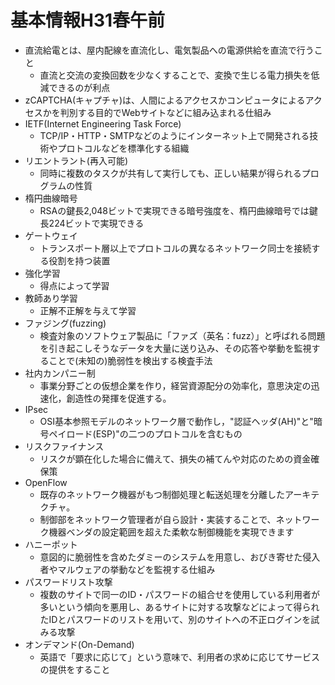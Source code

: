 # 基本情報H31春午前

* 直流給電とは、屋内配線を直流化し、電気製品への電源供給を直流で行うこと
  * 直流と交流の変換回数を少なくすることで、変換で生じる電力損失を低減できるのが利点
* zCAPTCHA(キャプチャ)は、人間によるアクセスかコンピュータによるアクセスかを判別する目的でWebサイトなどに組み込まれる仕組み
* IETF(Internet Engineering Task Force)
  * TCP/IP・HTTP・SMTPなどのようにインターネット上で開発される技術やプロトコルなどを標準化する組織
* リエントラント(再入可能)
  * 同時に複数のタスクが共有して実行しても、正しい結果が得られるプログラムの性質
* 楕円曲線暗号
  * RSAの鍵長2,048ビットで実現できる暗号強度を、楕円曲線暗号では鍵長224ビットで実現できる
* ゲートウェイ
  * トランスポート層以上でプロトコルの異なるネットワーク同士を接続する役割を持つ装置
* 強化学習
  * 得点によって学習
* 教師あり学習
  * 正解不正解を与えて学習
* ファジング(fuzzing)
  * 検査対象のソフトウェア製品に「ファズ（英名：fuzz）」と呼ばれる問題を引き起こしそうなデータを大量に送り込み、その応答や挙動を監視することで(未知の)脆弱性を検出する検査手法
* 社内カンパニー制
  * 事業分野ごとの仮想企業を作り，経営資源配分の効率化，意思決定の迅速化，創造性の発揮を促進する。
* IPsec
  * OSI基本参照モデルのネットワーク層で動作し，"認証ヘッダ(AH)"と"暗号ペイロード(ESP)"の二つのプロトコルを含むもの
* リスクファイナンス
  * リスクが顕在化した場合に備えて、損失の補てんや対応のための資金確保策
* OpenFlow
  * 既存のネットワーク機器がもつ制御処理と転送処理を分離したアーキテクチャ。
  * 制御部をネットワーク管理者が自ら設計・実装することで、ネットワーク機器ベンダの設定範囲を超えた柔軟な制御機能を実現できます
* ハニーポット
  * 意図的に脆弱性を含めたダミーのシステムを用意し、おびき寄せた侵入者やマルウェアの挙動などを監視する仕組み
* パスワードリスト攻撃
  * 複数のサイトで同一のID・パスワードの組合せを使用している利用者が多いという傾向を悪用し、あるサイトに対する攻撃などによって得られたIDとパスワードのリストを用いて、別のサイトへの不正ログインを試みる攻撃
* オンデマンド(On-Demand)
  * 英語で「要求に応じて」という意味で、利用者の求めに応じてサービスの提供をすること